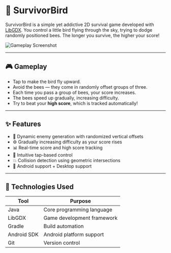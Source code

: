 # 🐤 SurvivorBird

SurvivorBird is a simple yet addictive 2D survival game developed with [LibGDX](https://libgdx.com/). You control a little bird flying through the sky, trying to dodge randomly positioned bees. The longer you survive, the higher your score!

![Gameplay Screenshot](docs/screenshot.png)

---

## 🎮 Gameplay

- Tap to make the bird fly upward.
- Avoid the bees — they come in randomly offset groups of three.
- Each time you pass a group of bees, your score increases.
- The bees speed up gradually, increasing difficulty.
- Try to beat your **high score**, which is tracked automatically!

---

## ✨ Features

- 🐝 Dynamic enemy generation with randomized vertical offsets
- ⚙️ Gradually increasing difficulty as your score rises
- 📊 Real-time score and high score tracking
- 🎯 Intuitive tap-based control
- 💥 Collision detection using geometric intersections
- 📱 Android support + Desktop support

---

## 🧪 Technologies Used

| Tool       | Purpose                        |
|------------|--------------------------------|
| Java       | Core programming language      |
| LibGDX     | Game development framework     |
| Gradle     | Build automation               |
| Android SDK | Android platform support      |
| Git        | Version control                |

